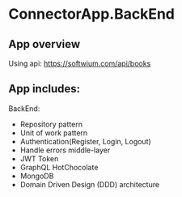 # ConnectorApp.BackEnd

## App overview
Using api: https://softwium.com/api/books 

## App includes:</br>
BackEnd: </br>
- Repository pattern
- Unit of work pattern
- Authentication(Register, Login, Logout)
- Handle errors middle-layer
- JWT Token
- GraphQL HotChocolate
- MongoDB
- Domain Driven Design (DDD) architecture </br>
